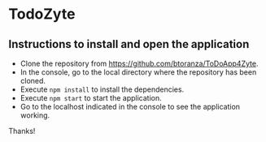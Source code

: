 # TodoZyte

## Instructions to install and open the application

- Clone the repository from https://github.com/btoranza/ToDoApp4Zyte.
- In the console, go to the local directory where the repository has been cloned.
- Execute `npm install` to install the dependencies.
- Execute `npm start` to start the application.
- Go to the localhost indicated in the console to see the application working.

Thanks!
